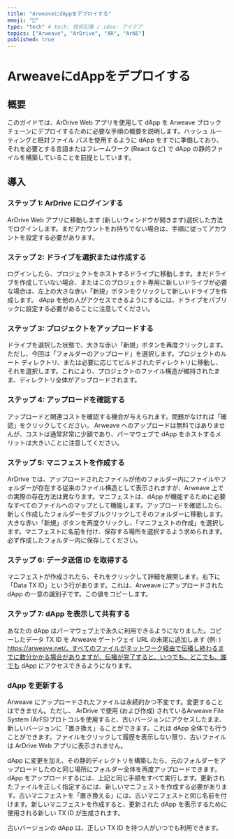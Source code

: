 ```yaml
---
title: "ArweaveにdAppをデプロイする"
emoji: "🐘"
type: "tech" # tech: 技術記事 / idea: アイデア
topics: ["Arweave", "ArDrive", "AR", "ArNS"]
published: true
---
```


# ArweaveにdAppをデプロイする
## 概要
このガイドでは、ArDrive Web アプリを使用して dApp を Arweave ブロックチェーンにデプロイするために必要な手順の概要を説明します。ハッシュ ルーティングと相対ファイル パスを使用するように dApp をすでに準備しており、それを必要とする言語またはフレームワーク (React など) で dApp の静的ファイルを構築していることを前提としています。

## 導入
### ステップ 1: ArDrive にログインする
ArDrive Web アプリに移動します (新しいウィンドウが開きます)選択した方法でログインします。まだアカウントをお持ちでない場合は、手順に従ってアカウントを設定する必要があります。

### ステップ 2: ドライブを選択または作成する
ログインしたら、プロジェクトをホストするドライブに移動します。まだドライブを作成していない場合、またはこのプロジェクト専用に新しいドライブが必要な場合は、左上の大きな赤い「新規」ボタンをクリックして新しいドライブを作成します。 dApp を他の人がアクセスできるようにするには、ドライブをパブリックに設定する必要があることに注意してください。

### ステップ 3: プロジェクトをアップロードする
ドライブを選択した状態で、大きな赤い「新規」ボタンを再度クリックします。ただし、今回は「フォルダーのアップロード」を選択します。プロジェクトのルート ディレクトリ、または必要に応じてビルドされたディレクトリに移動し、それを選択します。これにより、プロジェクトのファイル構造が維持されたまま、ディレクトリ全体がアップロードされます。

### ステップ 4: アップロードを確認する
アップロードと関連コストを確認する機会が与えられます。問題がなければ「確認」をクリックしてください。 Arweave へのアップロードは無料ではありませんが、コストは通常​​非常に少額であり、パーマウェブで dApp をホストするメリットは大きいことに注意してください。

### ステップ 5: マニフェストを作成する
ArDrive では、アップロードされたファイルが他のフォルダー内にファイルやフォルダーが存在する従来のファイル構造として表示されますが、Arweave 上での実際の存在方法は異なります。マニフェストは、dApp が機能するために必要なすべてのファイルへのマップとして機能します。アップロードを確認したら、新しく作成したフォルダーをダブルクリックしてそのフォルダーに移動します。大きな赤い「新規」ボタンを再度クリックし、「マニフェストの作成」を選択します。マニフェストに名前を付け、保存する場所を選択するよう求められます。必ず作成したフォルダー内に保存してください。

### ステップ 6: データ送信 ID を取得する
マニフェストが作成されたら、それをクリックして詳細を展開します。右下に「Data TX ID」という行があります。これは、Arweave にアップロードされた dApp の一意の識別子です。この値をコピーします。

### ステップ 7: dApp を表示して共有する
あなたの dApp はパーマウェブ上で永久に利用できるようになりました。コピーしたデータ TX ID を Arweave ゲートウェイ URL の末尾に追加します (例: ) https://arweave.net/。すべてのファイルがネットワーク経由で伝播し終わるまでに数分かかる場合がありますが、伝播が完了すると、いつでも、どこでも、誰でも dApp にアクセスできるようになります。

### dApp を更新する
Arweave にアップロードされたファイルは永続的かつ不変です。変更することはできません。ただし、 ArDrive で使用 (および作成) されているArweave File System (ArFS)プロトコルを使用すると、古いバージョンにアクセスしたまま、新しいバージョンに「置き換え」ることができます。これは dApp 全体でも行うことができます。ファイルをクリックして履歴を表示しない限り、古いファイルは ArDrive Web アプリに表示されません。

dApp に変更を加え、その静的ディレクトリを構築したら、元のフォルダーをアップロードしたのと同じ場所にフォルダー全体を再度アップロードできます。 dApp をアップロードするには、上記と同じ手順をすべて実行します。更新されたファイルを正しく指定するには、新しいマニフェストを作成する必要があります。古いマニフェストを「置き換える」には、古いマニフェストと同じ名前を付けます。新しいマニフェストを作成すると、更新された dApp を表示するために使用される新しい TX ID が生成されます。

古いバージョンの dApp は、正しい TX ID を持つ人がいつでも利用できます。